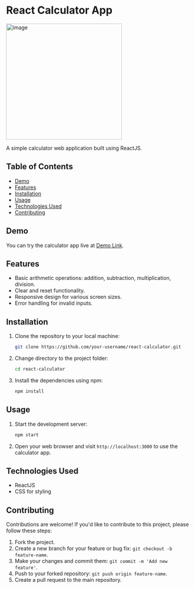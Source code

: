 
# React Calculator App

<img width="314" alt="image" src="https://github.com/saurav-tiwari03/React-Calc/assets/116860218/b0133a6a-54fc-4d75-9d01-2d833e34a0aa">


A simple calculator web application built using ReactJS.

## Table of Contents

- [Demo](#demo)
- [Features](#features)
- [Installation](#installation)
- [Usage](#usage)
- [Technologies Used](#technologies-used)
- [Contributing](#contributing)

## Demo

You can try the calculator app live at [Demo Link](https://your-demo-link.com).

## Features

- Basic arithmetic operations: addition, subtraction, multiplication, division.
- Clear and reset functionality.
- Responsive design for various screen sizes.
- Error handling for invalid inputs.

## Installation

1. Clone the repository to your local machine:

   ```bash
   git clone https://github.com/your-username/react-calculator.git
   ```

2. Change directory to the project folder:

   ```bash
   cd react-calculator
   ```

3. Install the dependencies using npm:

   ```bash
   npm install
   ```

## Usage

1. Start the development server:

   ```bash
   npm start
   ```

2. Open your web browser and visit `http://localhost:3000` to use the calculator app.

## Technologies Used

- ReactJS
- CSS for styling

## Contributing

Contributions are welcome! If you'd like to contribute to this project, please follow these steps:

1. Fork the project.
2. Create a new branch for your feature or bug fix: `git checkout -b feature-name`.
3. Make your changes and commit them: `git commit -m 'Add new feature'`.
4. Push to your forked repository: `git push origin feature-name`.
5. Create a pull request to the main repository.


